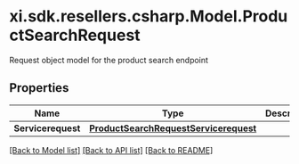 # xi.sdk.resellers.csharp.Model.ProductSearchRequest
Request object model for the product search endpoint

## Properties

Name | Type | Description | Notes
------------ | ------------- | ------------- | -------------
**Servicerequest** | [**ProductSearchRequestServicerequest**](ProductSearchRequestServicerequest.md) |  | [optional] 

[[Back to Model list]](../README.md#documentation-for-models) [[Back to API list]](../README.md#documentation-for-api-endpoints) [[Back to README]](../README.md)

